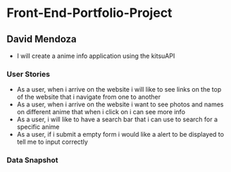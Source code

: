 # Front-End-Portfolio-Project

## David Mendoza
- I will create a anime info application using the kitsuAPI

### User Stories
- As a user, when i arrive on the website i will like to see links on the top of the website that i navigate from one to another
- As a user, when i arrive on the website i want to see photos and names on different anime that when i click on i can see more info
- As a user, i will like to have a search bar that i can use to search for a specific anime
- As a user, if i submit a empty form i would like a alert to be displayed to tell me to input correctly

### Data Snapshot  
